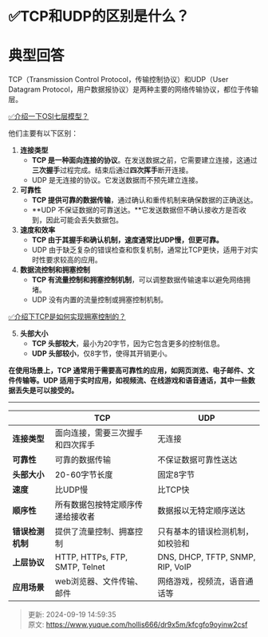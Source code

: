 # ✅TCP和UDP的区别是什么？

# 典型回答


TCP（Transmission Control Protocol，传输控制协议）和UDP（User Datagram Protocol，用户数据报协议）是两种主要的网络传输协议，都位于传输层。



[✅介绍一下OSI七层模型？](https://www.yuque.com/hollis666/dr9x5m/kymufaxbs2dhq87q)



他们主要有以下区别：



1. **连接类型**
    - **TCP 是一种面向连接的协议**。在发送数据之前，它需要建立连接，这通过**三次握手**过程完成。结束后通过**四次挥手**断开连接。
    - UDP 是无连接的协议。它发送数据而不预先建立连接。
2. **可靠性**
    - **TCP 提供可靠的数据传输**，通过确认和重传机制来确保数据的正确送达。
    - **UDP 不保证数据的可靠送达。**它发送数据但不确认接收方是否收到，因此可能会丢失数据包。
3. **速度和效率**
    - **TCP 由于其握手和确认机制，速度通常比UDP慢，但更可靠。**
    - UDP 由于缺乏复杂的错误检查和恢复机制，通常比TCP更快，适用于对实时性要求较高的应用。
4. **数据流控制和拥塞控制**
    - **TCP 有流量控制和拥塞控制机制**，可以调整数据传输速率以避免网络拥堵。
    - UDP 没有内置的流量控制或拥塞控制机制。



[✅介绍下TCP是如何实现拥塞控制的？](https://www.yuque.com/hollis666/dr9x5m/hycerreua968mwip)



5. **头部大小**
    - **TCP 头部较大**，最小为20字节，因为它包含更多的控制信息。
    - **UDP 头部较小**，仅8字节，使得其开销更小。

  
 

**在使用场景上，TCP 通常用于需要高可靠性的应用，如网页浏览、电子邮件、文件传输等。UDP 适用于实时应用，如视频流、在线游戏和语音通话，其中一些数据丢失是可以接受的。**

****

| | **TCP** | **UDP** |
| --- | --- | --- |
| **连接类型** | 面向连接，需要三次握手和四次挥手 | 无连接 |
| **可靠性** | 可靠的数据传输 | 不保证数据可靠性送达 |
| **头部大小** | <font style="color:rgb(15, 15, 15);">20-60字节长度</font> | 固定8字节 |
| **速度** | 比UDP慢 | 比TCP快 |
| **顺序性** | <font style="color:rgb(15, 15, 15);">所有数据包按特定顺序传递给接收者</font> | <font style="color:rgb(15, 15, 15);">数据报以无特定顺序送达</font> |
| **错误检测机制** | 提供了流量控制、拥塞控制 | 只有基本的错误检测机制，如校验和 |
| **上层协议** | HTTP, HTTPs, FTP, SMTP,  Telnet | DNS, DHCP, TFTP, SNMP, RIP,  VoIP |
| **应用场景** | web浏览器、文件传输、邮件 | 网络游戏，视频流，语音通话等 |




> 更新: 2024-09-19 14:59:35  
> 原文: <https://www.yuque.com/hollis666/dr9x5m/kfcgfo9oyinw2csf>